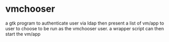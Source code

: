 # vmchooser
a gtk program to authenticate user via ldap then present a list of vm/app to user to choose to be run as the vmchooser user.
a wrapper script can then start the vm/app
